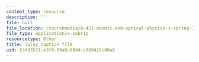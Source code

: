 ```yaml
---
content_type: resource
description: ''
file: null
file_location: /coursemedia/8-421-atomic-and-optical-physics-i-spring-2014/63fd3571e3f859a898d4c969422c00a0_nSxRp52JkKY.vtt
file_type: application/x-subrip
resourcetype: Other
title: 3play caption file
uid: 63fd3571-e3f8-59a8-98d4-c969422c00a0
---
```

